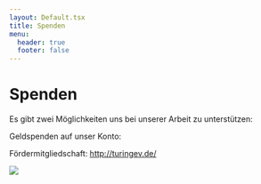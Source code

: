 ```yaml
---
layout: Default.tsx
title: Spenden
menu:
  header: true
  footer: false
---
```


# Spenden

Es gibt zwei Möglichkeiten uns bei unserer Arbeit zu unterstützen:

Geldspenden auf unser Konto:

Fördermitgliedschaft: <http://turingev.de/>

![](/media/images/hand-g27374f4cf_1280.webp)
